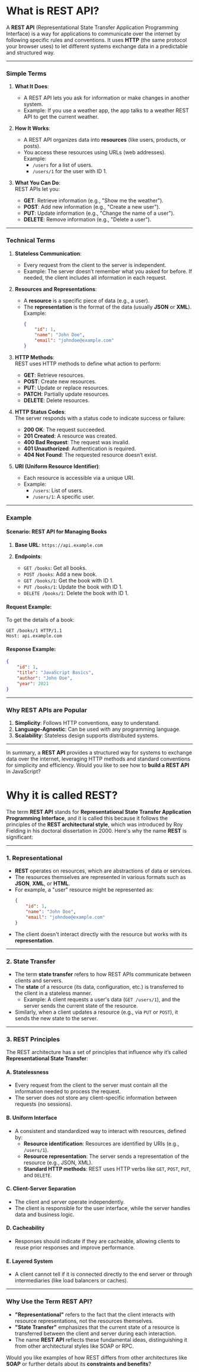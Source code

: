 # What is REST API?

A **REST API** (Representational State Transfer Application Programming Interface) is a way for applications to communicate over the internet by following specific rules and conventions. It uses **HTTP** (the same protocol your browser uses) to let different systems exchange data in a predictable and structured way.

---

### **Simple Terms**

1. **What It Does**:  
   - A REST API lets you ask for information or make changes in another system.  
   - Example: If you use a weather app, the app talks to a weather REST API to get the current weather.

2. **How It Works**:  
   - A REST API organizes data into **resources** (like users, products, or posts).
   - You access these resources using URLs (web addresses).  
     Example:  
     - `/users` for a list of users.  
     - `/users/1` for the user with ID 1.

3. **What You Can Do**:  
   REST APIs let you:
   - **GET**: Retrieve information (e.g., "Show me the weather").
   - **POST**: Add new information (e.g., "Create a new user").
   - **PUT**: Update information (e.g., "Change the name of a user").
   - **DELETE**: Remove information (e.g., "Delete a user").

---

### **Technical Terms**

1. **Stateless Communication**:  
   - Every request from the client to the server is independent.  
   - Example: The server doesn’t remember what you asked for before. If needed, the client includes all information in each request.

2. **Resources and Representations**:  
   - A **resource** is a specific piece of data (e.g., a user).  
   - The **representation** is the format of the data (usually **JSON** or **XML**).  
     Example:  
     ```json
     {
         "id": 1,
         "name": "John Doe",
         "email": "johndoe@example.com"
     }
     ```

3. **HTTP Methods**:  
   REST uses HTTP methods to define what action to perform:  
   - **GET**: Retrieve resources.  
   - **POST**: Create new resources.  
   - **PUT**: Update or replace resources.  
   - **PATCH**: Partially update resources.  
   - **DELETE**: Delete resources.

4. **HTTP Status Codes**:  
   The server responds with a status code to indicate success or failure:  
   - **200 OK**: The request succeeded.  
   - **201 Created**: A resource was created.  
   - **400 Bad Request**: The request was invalid.  
   - **401 Unauthorized**: Authentication is required.  
   - **404 Not Found**: The requested resource doesn’t exist.  

5. **URI (Uniform Resource Identifier)**:  
   - Each resource is accessible via a unique URI.  
   - Example:  
     - `/users`: List of users.  
     - `/users/1`: A specific user.

---

### **Example**

#### Scenario: REST API for Managing Books

1. **Base URL**: `https://api.example.com`

2. **Endpoints**:
   - `GET /books`: Get all books.
   - `POST /books`: Add a new book.
   - `GET /books/1`: Get the book with ID 1.
   - `PUT /books/1`: Update the book with ID 1.
   - `DELETE /books/1`: Delete the book with ID 1.

#### Request Example:
To get the details of a book:
```http
GET /books/1 HTTP/1.1
Host: api.example.com
```

#### Response Example:
```json
{
    "id": 1,
    "title": "JavaScript Basics",
    "author": "John Doe",
    "year": 2021
}
```

---

### **Why REST APIs are Popular**

1. **Simplicity**: Follows HTTP conventions, easy to understand.
2. **Language-Agnostic**: Can be used with any programming language.
3. **Scalability**: Stateless design supports distributed systems.

---

In summary, a **REST API** provides a structured way for systems to exchange data over the internet, leveraging HTTP methods and standard conventions for simplicity and efficiency. Would you like to see how to **build a REST API** in JavaScript?


# Why it is called REST?
The term **REST API** stands for **Representational State Transfer Application Programming Interface**, and it is called this because it follows the principles of the **REST architectural style**, which was introduced by Roy Fielding in his doctoral dissertation in 2000. Here's why the name **REST** is significant:

---

### **1. Representational**
- **REST** operates on resources, which are abstractions of data or services.
- The resources themselves are represented in various formats such as **JSON**, **XML**, or **HTML**.
- For example, a "user" resource might be represented as:
  ```json
  {
      "id": 1,
      "name": "John Doe",
      "email": "johndoe@example.com"
  }
  ```
- The client doesn't interact directly with the resource but works with its **representation**.

---

### **2. State Transfer**
- The term **state transfer** refers to how REST APIs communicate between clients and servers.
- The **state** of a resource (its data, configuration, etc.) is transferred to the client in a stateless manner.
  - Example: A client requests a user's data (`GET /users/1`), and the server sends the current state of the resource.
- Similarly, when a client updates a resource (e.g., via `PUT` or `POST`), it sends the new state to the server.

---

### **3. REST Principles**

The REST architecture has a set of principles that influence why it’s called **Representational State Transfer**:

#### **A. Statelessness**
- Every request from the client to the server must contain all the information needed to process the request.
- The server does not store any client-specific information between requests (no sessions).

#### **B. Uniform Interface**
- A consistent and standardized way to interact with resources, defined by:
  - **Resource identification**: Resources are identified by URIs (e.g., `/users/1`).
  - **Resource representation**: The server sends a representation of the resource (e.g., JSON, XML).
  - **Standard HTTP methods**: REST uses HTTP verbs like `GET`, `POST`, `PUT`, and `DELETE`.

#### **C. Client-Server Separation**
- The client and server operate independently.
- The client is responsible for the user interface, while the server handles data and business logic.

#### **D. Cacheability**
- Responses should indicate if they are cacheable, allowing clients to reuse prior responses and improve performance.

#### **E. Layered System**
- A client cannot tell if it is connected directly to the end server or through intermediaries (like load balancers or caches).

---

### **Why Use the Term REST API?**
- **"Representational"** refers to the fact that the client interacts with resource representations, not the resources themselves.
- **"State Transfer"** emphasizes that the current state of a resource is transferred between the client and server during each interaction.
- The name **REST API** reflects these fundamental ideas, distinguishing it from other architectural styles like SOAP or RPC.

Would you like examples of how REST differs from other architectures like **SOAP** or further details about its **constraints and benefits**?